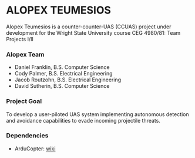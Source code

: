 # ALOPEX TEUMESIOS

Alopex Teumesios is a counter-counter-UAS (CCUAS) project under development for the Wright State University course CEG 4980/81: Team Projects I/II

### Alopex Team
* Daniel Franklin, B.S. Computer Science
* Cody Palmer, B.S. Electrical Engineering
* Jacob Routzohn, B.S. Electrical Engineering
* David Sutherin, B.S. Computer Science

### Project Goal
To develop a user-piloted UAS system implementing autonomous detection and avoidance capabilities to evade incoming projectile threats.

### Dependencies
* ArduCopter: [wiki](http://ardupilot.org/copter/docs/introduction.html)
